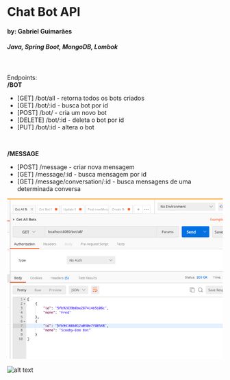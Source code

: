 <h1>Chat Bot API</h1>
<h4>by: Gabriel Guimarães</h4>
<h5>Java, Spring Boot, MongoDB, Lombok</h5>
<br>
<p>Endpoints:
<br>
<b>/BOT</b>
  <ul>
    <li>[GET]    /bot/all - retorna todos os bots criados </li>
    <li>[GET]    /bot/:id - busca bot por id </li>
    <li>[POST]   /bot/    - cria um novo bot</li>
    <li>[DELETE] /bot/:id - deleta o bot por id</li>
    <li>[PUT]    /bot/:id - altera o bot </li>
    </ul> 
   <br>
   
<b>/MESSAGE</b>

 <ul>
    <li>[POST] /message - criar nova mensagem</li>
    <li>[GET]  /message/:id - busca mensagem por id</li>
    <li>[GET]  /message/conversation/:id - busca mensagens de uma determinada conversa</li>
    </ul> 

<img src="AllBots.png" alt="All bots">

![alt text]("AllBots.png")